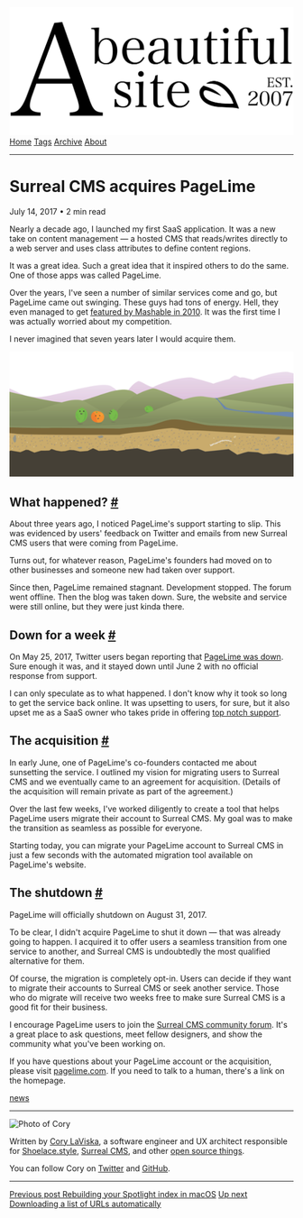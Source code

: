 <a href="../../index.html" class="header-link"><img src="../../images/logos/wordmark.svg" alt="A Beautiful Site" class="wordmark" /></a> <a href="../../index.html" class="nav-item">Home</a> <a href="../../tags/index.html" class="nav-item">Tags</a> <a href="../index.html" class="nav-item">Archive</a> <a href="../../about/index.html" class="nav-item">About</a>

------------------------------------------------------------------------

Surreal CMS acquires PageLime
=============================

July 14, 2017 • 2 min read

Nearly a decade ago, I launched my first SaaS application. It was a new take on content management — a hosted CMS that reads/writes directly to a web server and uses class attributes to define content regions.

It was a great idea. Such a great idea that it inspired others to do the same. One of those apps was called PageLime.

Over the years, I've seen a number of similar services come and go, but PageLime came out swinging. These guys had tons of energy. Hell, they even managed to get [featured by Mashable in 2010](http://mashable.com/2010/12/31/pagelime-cms/). It was the first time I was actually worried about my competition.

I never imagined that seven years later I would acquire them.

![A decorative backdrop used by the original PageLime website](../../images/pagelime-backdrop.png)

What happened? <a href="#what-happened%3F" class="direct-link">#</a>
--------------------------------------------------------------------

About three years ago, I noticed PageLime's support starting to slip. This was evidenced by users' feedback on Twitter and emails from new Surreal CMS users that were coming from PageLime.

Turns out, for whatever reason, PageLime's founders had moved on to other businesses and someone new had taken over support.

Since then, PageLime remained stagnant. Development stopped. The forum went offline. Then the blog was taken down. Sure, the website and service were still online, but they were just kinda there.

Down for a week <a href="#down-for-a-week" class="direct-link">#</a>
--------------------------------------------------------------------

On May 25, 2017, Twitter users began reporting that [PageLime was down](https://twitter.com/karenzadesign/status/869266717108834305). Sure enough it was, and it stayed down until June 2 with no official response from support.

I can only speculate as to what happened. I don't know why it took so long to get the service back online. It was upsetting to users, for sure, but it also upset me as a SaaS owner who takes pride in offering [top notch support](https://twitter.com/bgooonz/status/869614153828315136).

The acquisition <a href="#the-acquisition" class="direct-link">#</a>
--------------------------------------------------------------------

In early June, one of PageLime's co-founders contacted me about sunsetting the service. I outlined my vision for migrating users to Surreal CMS and we eventually came to an agreement for acquisition. (Details of the acquisition will remain private as part of the agreement.)

Over the last few weeks, I've worked diligently to create a tool that helps PageLime users migrate their account to Surreal CMS. My goal was to make the transition as seamless as possible for everyone.

Starting today, you can migrate your PageLime account to Surreal CMS in just a few seconds with the automated migration tool available on PageLime's website.

The shutdown <a href="#the-shutdown" class="direct-link">#</a>
--------------------------------------------------------------

PageLime will officially shutdown on August 31, 2017.

To be clear, I didn't acquire PageLime to shut it down — that was already going to happen. I acquired it to offer users a seamless transition from one service to another, and Surreal CMS is undoubtedly the most qualified alternative for them.

Of course, the migration is completely opt-in. Users can decide if they want to migrate their accounts to Surreal CMS or seek another service. Those who do migrate will receive two weeks free to make sure Surreal CMS is a good fit for their business.

I encourage PageLime users to join the [Surreal CMS community forum](https://community.surrealcms.com/). It's a great place to ask questions, meet fellow designers, and show the community what you've been working on.

If you have questions about your PageLime account or the acquisition, please visit [pagelime.com](http://pagelime.com/). If you need to talk to a human, there's a link on the homepage.

<a href="../../tags/news/index.html" class="post-tag">news</a>

------------------------------------------------------------------------

<img src="http://0.gravatar.com/avatar/bf1b3b95fd5b096a3592247c29667b33?s=512" alt="Photo of Cory" class="avatar avatar-small" />

Written by [Cory LaViska](../../index-4.html), a software engineer and UX architect responsible for [Shoelace.style](https://shoelace.style/), [Surreal CMS](https://www.surrealcms.com/), and other [open source things](https://github.com/claviska).

You can follow Cory on [Twitter](https://twitter.com/bgooonz) and [GitHub](https://github.com/claviska).

------------------------------------------------------------------------

<a href="../rebuilding-your-spotlight-index-in-macos/index.html" class="post-nav-previous"><span class="small">Previous post</span> Rebuilding your Spotlight index in macOS</a> <a href="../downloading-a-list-of-urls-automatically/index.html" class="post-nav-next"><span class="small">Up next</span> Downloading a list of URLs automatically</a>
